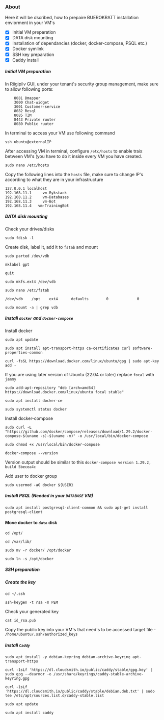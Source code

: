 ### About  
Here it will be dscribed, how to prepaire BUEROKRATT installation enviorment in your VM's

- [x] Initial VM preparation
- [x] DATA disk mounting
- [x] Installation of dependancies (docker, docker-compose, PSQL etc.)
- [x] Docker symlink
- [x] SSH key preparation
- [x] Caddy install

##### Initial VM preparation
In Riigipilv GUI, under your tenant's security group management, make sure to allow following ports:
```
    8081 Dmapper
    3000 Chat-widget
    3001 Customer-service
    8082 Resql
    8085 TIM
    8443 Private ruuter
    8080 Public ruuter
```
In terminal to access your VM use following command
```
ssh ubuntu@externalIP
```
After accessing VM in terminal, configure `/etc/hosts` to enable traix between VM's (you have to do it inside every VM you have created.

```
sudo nano /etc/hosts
```
Copy the following lines into the `hosts` file, make sure to change IP's according to what they are in your infrastructure
```
127.0.0.1 localhost
192.168.11.1	 vm-Bykstack
192.168.11.2	 vm-Databases
192.168.11.3	 vm-Bot 
192.168.11.4   vm-TrainingBot
```

##### DATA disk mounting
Check your drives/disks  

```
sudo fdisk -l
```

Create disk, label it, add it to `fstab` and mount
```
sudo parted /dev/vdb
```
```
mklabel gpt
```
```
quit
```
```
sudo mkfs.ext4 /dev/vdb
```
```
sudo nano /etc/fstab
```
```
/dev/vdb    /opt    ext4      defaults        0             0
```
```
sudo mount -a | grep vdb
```

##### Install `docker` and `docker-compose`  
Install docker

```
sudo apt update
```
```
sudo apt install apt-transport-https ca-certificates curl software-properties-common
```
```
curl -fsSL https://download.docker.com/linux/ubuntu/gpg | sudo apt-key add -
```
If you are using later version of Ubuntu (22.04 or later) replace `focal` with `jammy`
```
sudo add-apt-repository "deb [arch=amd64] https://download.docker.com/linux/ubuntu focal stable"
```
```
sudo apt install docker-ce
```
```
sudo systemctl status docker
```
Install docker-compose
```
sudo curl -L "https://github.com/docker/compose/releases/download/1.29.2/docker-compose-$(uname -s)-$(uname -m)" -o /usr/local/bin/docker-compose
```
```
sudo chmod +x /usr/local/bin/docker-compose
```
```
docker-compose --version
```
Version output should be similar to this `docker-compose version 1.29.2, build 5becea4c`

Add user to docker group
```
sudo usermod -aG docker ${USER}
```
##### Install PSQL (Needed in your `DATABASE` VM)
```
sudo apt install postgresql-client-common && sudo apt-get install postgresql-client
```

#### Move docker to `data` disk
```
cd /opt/
```
```
cd /var/lib/
```
```
sudo mv -r docker/ /opt/docker
```
```
sudo ln -s /opt/docker
```

##### SSH preparation

##### Create the key
```
cd ~/.ssh
```
```
ssh-keygen -t rsa -m PEM
```
Check your generated key
```
cat id_rsa.pub
```
Copy the public key into your VM's that need's to be accessed target file - `/home/ubuntu/.ssh/authorized_keys`



##### Install `Caddy`
```
sudo apt install -y debian-keyring debian-archive-keyring apt-transport-https
```
```
curl -1sLf 'https://dl.cloudsmith.io/public/caddy/stable/gpg.key' | sudo gpg --dearmor -o /usr/share/keyrings/caddy-stable-archive-keyring.gpg
```
```
curl -1sLf 'https://dl.cloudsmith.io/public/caddy/stable/debian.deb.txt' | sudo tee /etc/apt/sources.list.d/caddy-stable.list
```
```
sudo apt update
```
```
sudo apt install caddy
```
